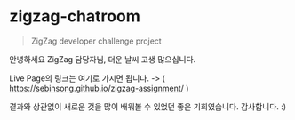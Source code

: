 # zigzag-chatroom

> ZigZag developer challenge project

안녕하세요 ZigZag 담당자님,
더운 날씨 고생 많으십니다.

Live Page의 링크는 여기로 가시면 됩니다. -> ( https://sebinsong.github.io/zigzag-assignment/ )

결과와 상관없이 새로운 것을 많이 배워볼 수 있었던 좋은 기회였습니다.
감사합니다. :)
